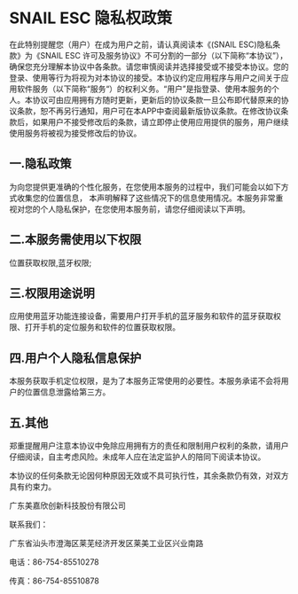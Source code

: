 
# SNAIL ESC 隐私权政策
在此特别提醒您（用户）在成为用户之前，请认真阅读本《(SNAIL ESC)隐私条款》为《SNAIL ESC 许可及服务协议》不可分割的一部分（以下简称“本协议”），确保您充分理解本协议中各条款。请您审慎阅读并选择接受或不接受本协议。您的登录、使用等行为将视为对本协议的接受。本协议约定应用程序与用户之间关于应用软件服务（以下简称“服务“）的权利义务。“用户”是指登录、使用本服务的个人。本协议可由应用拥有方随时更新，更新后的协议条款一旦公布即代替原来的协议条款，恕不再另行通知，用户可在本APP中查阅最新版协议条款。在修改协议条款后，如果用户不接受修改后的条款，请立即停止使用应用提供的服务，用户继续使用服务将被视为接受修改后的协议。

## 一.隐私政策
    
为向您提供更准确的个性化服务，在您使用本服务的过程中，我们可能会以如下方式收集您的位置信息， 本声明解释了这些情况下的信息使用情况。本服务非常重视对您的个人隐私保护，在您使用本服务前，请您仔细阅读以下声明。
    
## 二.本服务需使用以下权限
    
位置获取权限,蓝牙权限;
    
## 三.权限用途说明
    
应用使用蓝牙功能连接设备，需要用户打开手机的蓝牙服务和软件的蓝牙获取权限、打开手机的定位服务和软件的位置获取权限。 
    
## 四.用户个人隐私信息保护
    
本服务获取手机定位权限，是为了本服务正常使用的必要性。本服务承诺不会将用户的位置信息泄露给第三方。
    
## 五.其他
    
郑重提醒用户注意本协议中免除应用拥有方的责任和限制用户权利的条款，请用户仔细阅读，自主考虑风险。未成年人应在法定监护人的陪同下阅读本协议。
    
本协议的任何条款无论因何种原因无效或不具可执行性，其余条款仍有效，对双方具有约束力。

广东美嘉欣创新科技股份有限公司

联系我们：

广东省汕头市澄海区莱芜经济开发区莱美工业区兴业南路

电话：86-754-85510278

传真：86-754-85510878
